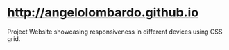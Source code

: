 # http://angelolombardo.github.io


Project Website showcasing responsiveness in different devices using CSS grid.
